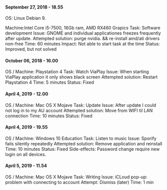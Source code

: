 #### September 27, 2018 - 18.55
OS: Linux Debian 9.

Machine:Intel Core i5-7500, 16Gb ram, AMD RX460 Grapics
Task: Software development
Issue: GNOME and individual applicationes freezes frequently after update.
Attempted solution: purge nvidia. && re-install amd/ati drivers non-free
Time: 60 minutes
Impact: Not able to start task at the time
Status: Improved, but not  solved

#### October 06, 2018 - 16.00
OS / Machine: Playstation 4
Task: Watch ViaPlay
Issue: When starting ViaPlay application it only shows black screen
Attempted solution: Restart Playstation 4
Time: 5 minutes
Status: Fixed

#### April 4, 2019 - 12.00  
OS / Machine: Mac OS X Mojave
Task: Update
Issue: After update I could not log in to my AU account
Attempted solution: Move from WIFI til LAN connection
Time: 10 minutes
Status: Fixed

#### April 4, 2019 - 19.55
OS / Machine: Windows 10 Education
Task: Listen to music
Issue: Sporify fails silently repeatedly
Attempted solution: Remove application and reinstall
Time: 10 minutes
Status: Fixed
Side-effects: Password change require new login on all devices.

#### April 5, 2019 - 11.54
OS / Machine: Mac OS X Mojave
Task: Writing
Issue: iCLoud pop-up: problem with connecting to account
Attempt: Dismiss (later)
Time: 1 min


